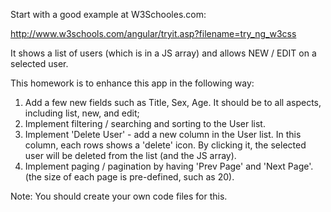 Start with a good example at W3Schooles.com:

http://www.w3schools.com/angular/tryit.asp?filename=try_ng_w3css

It shows a list of users (which is in a JS array) and allows NEW / EDIT on a selected user.

This homework is to enhance this app in the following way:  
1. Add a few new fields such as Title, Sex, Age. It should be to all aspects, including list, new, and
edit;  
2. Implement filtering / searching and sorting to the User list.  
3. Implement 'Delete User' - add a new column in the User list. In this column, each rows shows a 'delete' icon. By clicking it, the selected user will be deleted from the list (and the JS array).  
4. Implement paging / pagination by having 'Prev Page' and 'Next Page'. (the size of each page is pre-defined, such as 20).

Note: You should create your own code files for this.
